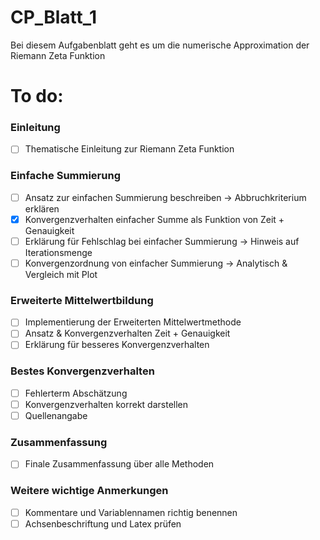 # CP_Blatt_1
Bei diesem Aufgabenblatt geht es um die numerische Approximation der Riemann Zeta Funktion 

# To do:
### Einleitung
- [ ] Thematische Einleitung zur Riemann Zeta Funktion
### Einfache Summierung
- [ ] Ansatz zur einfachen Summierung beschreiben -> Abbruchkriterium erklären
- [x] Konvergenzverhalten einfacher Summe als Funktion von Zeit + Genauigkeit
- [ ] Erklärung für Fehlschlag bei einfacher Summierung -> Hinweis auf Iterationsmenge
- [ ] Konvergenzordnung von einfacher Summierung -> Analytisch & Vergleich mit Plot
### Erweiterte Mittelwertbildung
- [ ] Implementierung der Erweiterten Mittelwertmethode
- [ ] Ansatz & Konvergenzverhalten Zeit + Genauigkeit 
- [ ] Erklärung für besseres Konvergenzverhalten
### Bestes Konvergenzverhalten
- [ ] Fehlerterm Abschätzung 
- [ ] Konvergenzverhalten korrekt darstellen
- [ ] Quellenangabe
### Zusammenfassung
- [ ] Finale Zusammenfassung über alle Methoden

### Weitere wichtige Anmerkungen
- [ ] Kommentare und Variablennamen richtig benennen
- [ ] Achsenbeschriftung und Latex prüfen
